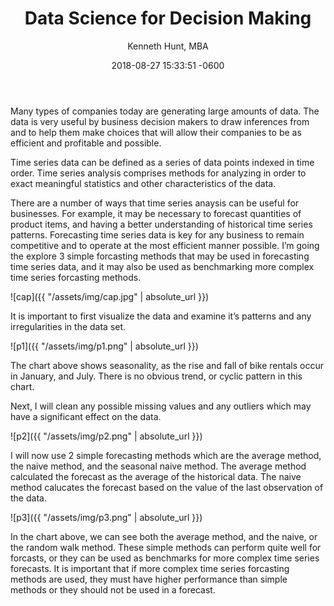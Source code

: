 ﻿---
layout: post
title:  "Data Science for Decision Making"
date:   2018-08-27 15:33:51 -0600
author: "Kenneth Hunt, MBA"
image: me3.JPG
---


Many types of companies today are generating large amounts of data. The data is very useful by business decision makers to draw 
inferences from and to help them make choices that will allow their companies to be as efficient and profitable and 
possible.

Time series data can be defined as a series of data points indexed in time order. Time series analysis comprises methods 
for analyzing in order to exact meaningful statistics and other characteristics of the data.

There are a number of ways that time series anaysis can be useful for businesses. For example, it may be necessary to 
forecast quantities of product items, and having a better understanding of historical time series patterns.
Forecasting time series data is key for any business to remain competitive and to operate at the most efficient manner
 possible. I’m going the explore 3 simple forcasting methods that may be used in forecasting time series data, and it may
 also be used as benchmarking more complex time series forcasting methods.

![cap]({{ "/assets/img/cap.jpg" | absolute_url }})

It is important to first visualize the data and examine it’s patterns and any irregularities in the data set.

![p1]({{ "/assets/img/p1.png" | absolute_url }})

The chart above shows seasonality, as the rise and fall of bike rentals occur in January, and July. There is no obvious trend,
 or cyclic pattern in this chart.

Next, I will clean any possible missing values and any outliers which may have a significant effect on the data.

![p2]({{ "/assets/img/p2.png" | absolute_url }})

I will now use 2 simple forecasting methods which are the average method, the naive method, and the seasonal naive method. 
The average method calculated the forecast as the average of the historical data. The naive method calucates the forecast 
based on the value of the last observation of the data.

![p3]({{ "/assets/img/p3.png" | absolute_url }})

In the chart above, we can see both the average method, and the naive, or the random walk method. These simple methods can 
perform quite well for forcasts, or they can be used as benchmarks for more complex time series forecasts. It is important
 that if more complex time series forcasting methods are used, they must have higher performance than simple methods or they 
should not be used in a forecast.




